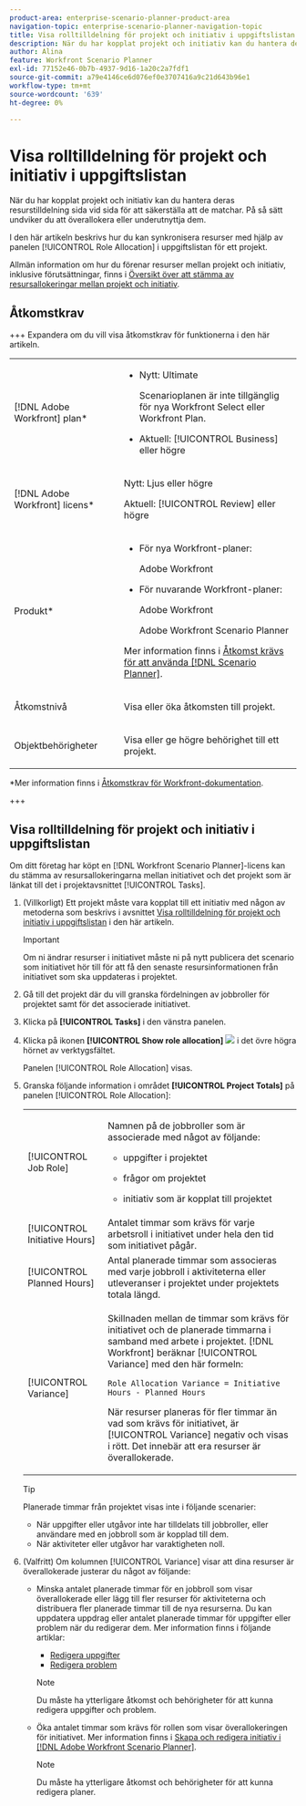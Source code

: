 ```yaml
---
product-area: enterprise-scenario-planner-product-area
navigation-topic: enterprise-scenario-planner-navigation-topic
title: Visa rolltilldelning för projekt och initiativ i uppgiftslistan
description: När du har kopplat projekt och initiativ kan du hantera deras resurstilldelning sida vid sida för att säkerställa att de matchar. På så sätt undviker du att överallokera eller underutnyttja dem.
author: Alina
feature: Workfront Scenario Planner
exl-id: 77152e46-0b7b-4937-9d16-1a20c2a7fdf1
source-git-commit: a79e4146ce6d076ef0e3707416a9c21d643b96e1
workflow-type: tm+mt
source-wordcount: '639'
ht-degree: 0%

---
```


# Visa rolltilldelning för projekt och initiativ i uppgiftslistan

<!--Audited: 07/2024-->

När du har kopplat projekt och initiativ kan du hantera deras resurstilldelning sida vid sida för att säkerställa att de matchar. På så sätt undviker du att överallokera eller underutnyttja dem.

I den här artikeln beskrivs hur du kan synkronisera resurser med hjälp av panelen [!UICONTROL Role Allocation] i uppgiftslistan för ett projekt.

Allmän information om hur du förenar resurser mellan projekt och initiativ, inklusive förutsättningar, finns i [Översikt över att stämma av resursallokeringar mellan projekt och initiativ](../scenario-planner/overview-reconcile-allocations-between-projects-initiatives.md).

## Åtkomstkrav

+++ Expandera om du vill visa åtkomstkrav för funktionerna i den här artikeln.

<table style="table-layout:auto"> 
 <col> 
 <col> 
 <tbody> 
  <tr> 
   <td> <p>[!DNL Adobe Workfront] plan*</p> </td> 
   <td> <ul></li>
   <li><p>Nytt: Ultimate </p></li>
   <p>Scenarioplanen är inte tillgänglig för nya Workfront Select eller Workfront Plan. </p>
   <li><p>Aktuell: [!UICONTROL Business] eller högre</p></ul>
   </td> 
  </tr> 
  <tr> 
   <td> <p>[!DNL Adobe Workfront] licens*</p> </td> 
   <td> <p>Nytt: Ljus eller högre</p> 
   <p>Aktuell: [!UICONTROL Review] eller högre</p> </td> 
  </tr> 
  <tr> 
   <td>Produkt* </td> 
   <td> <ul><li><p>För nya Workfront-planer:</p><p> Adobe Workfront</li></p>
   <li><p>För nuvarande Workfront-planer: </p>
   <p>Adobe Workfront</p> <p>Adobe Workfront Scenario Planner</p></li></ul>

<p>Mer information finns i <a href="../scenario-planner/access-needed-to-use-sp.md" class="MCXref xref">Åtkomst krävs för att använda [!DNL Scenario Planner]</a>. </p> </td> 
  </tr> 
  <tr data-mc-conditions=""> 
   <td>Åtkomstnivå </td> 
   <td> <p>Visa eller öka åtkomsten till projekt.</p> </td> 
  </tr> 
  <tr data-mc-conditions=""> 
   <td> <p>Objektbehörigheter </p> </td> 
   <td> <p> Visa eller ge högre behörighet till ett projekt.</p> </td> 
  </tr> 
 </tbody> 
</table>

*Mer information finns i [Åtkomstkrav för Workfront-dokumentation](/help/quicksilver/administration-and-setup/add-users/access-levels-and-object-permissions/access-level-requirements-in-documentation.md).

+++

## Visa rolltilldelning för projekt och initiativ i uppgiftslistan

Om ditt företag har köpt en [!DNL Workfront Scenario Planner]-licens kan du stämma av resursallokeringarna mellan initiativet och det projekt som är länkat till det i projektavsnittet [!UICONTROL Tasks].

1. (Villkorligt) Ett projekt måste vara kopplat till ett initiativ med någon av metoderna som beskrivs i avsnittet [Visa rolltilldelning för projekt och initiativ i uppgiftslistan](#show-role-allocation-for-projects-and-initiatives-in-the-task-list) i den här artikeln.

   >[!IMPORTANT]
   >
   >Om ni ändrar resurser i initiativet måste ni på nytt publicera det scenario som initiativet hör till för att få den senaste resursinformationen från initiativet som ska uppdateras i projektet.

1. Gå till det projekt där du vill granska fördelningen av jobbroller för projektet samt för det associerade initiativet.
1. Klicka på **[!UICONTROL Tasks]** i den vänstra panelen.
1. Klicka på ikonen **[!UICONTROL Show role allocation]** ![](assets/show-role-allocation-icon.png) i det övre högra hörnet av verktygsfältet.

   Panelen [!UICONTROL Role Allocation] visas.

   <!--
   <p data-mc-conditions="QuicksilverOrClassic.Draft mode">(NOTE: ensure this step stays 5 to match the mention of it in the section below)</p>
   -->

1. Granska följande information i området **[!UICONTROL Project Totals]** på panelen [!UICONTROL Role Allocation]:

   <table style="table-layout:auto"> 
    <col> 
    <col> 
    <tbody> 
     <tr> 
      <td role="rowheader">[!UICONTROL Job Role]</td> 
      <td> <p>Namnen på de jobbroller som är associerade med något av följande:</p> 
       <ul> 
        <li> <p>uppgifter i projektet</p> </li> 
        <li> <p>frågor om projektet</p> </li> 
        <li> <p>initiativ som är kopplat till projektet</p> </li> 
       </ul> </td> 
     </tr> 
     <tr> 
      <td role="rowheader">[!UICONTROL Initiative Hours]</td> 
      <td>Antalet timmar som krävs för varje arbetsroll i initiativet under hela den tid som initiativet pågår. </td> 
     </tr> 
     <tr> 
      <td role="rowheader">[!UICONTROL Planned Hours]</td> 
      <td>Antal planerade timmar som associeras med varje jobbroll i aktiviteterna eller utleveranser i projektet under projektets totala längd. </td> 
     </tr> 
     <tr> 
      <td role="rowheader">[!UICONTROL Variance]</td> 
      <td> <p>Skillnaden mellan de timmar som krävs för initiativet och de planerade timmarna i samband med arbete i projektet. [!DNL Workfront] beräknar [!UICONTROL Variance] med den här formeln:</p> <p><code>Role Allocation Variance = Initiative Hours - Planned Hours</code> </p> <p>När resurser planeras för fler timmar än vad som krävs för initiativet, är [!UICONTROL Variance] negativ och visas i rött. Det innebär att era resurser är överallokerade. </p> </td> 
     </tr> 
    </tbody> 
   </table>

   >[!TIP]
   >
   >Planerade timmar från projektet visas inte i följande scenarier:
   >
   >   
   >   
   >   * När uppgifter eller utgåvor inte har tilldelats till jobbroller, eller användare med en jobbroll som är kopplad till dem.
   >   * När aktiviteter eller utgåvor har varaktigheten noll.
   >   
   >



1. (Valfritt) Om kolumnen [!UICONTROL Variance] visar att dina resurser är överallokerade justerar du något av följande:

   * Minska antalet planerade timmar för en jobbroll som visar överallokerade eller lägg till fler resurser för aktiviteterna och distribuera fler planerade timmar till de nya resurserna. Du kan uppdatera uppdrag eller antalet planerade timmar för uppgifter eller problem när du redigerar dem. Mer information finns i följande artiklar:

      * [Redigera uppgifter](../manage-work/tasks/manage-tasks/edit-tasks.md)
      * [Redigera problem](../manage-work/issues/manage-issues/edit-issues.md)

     >[!NOTE]
     >
     >Du måste ha ytterligare åtkomst och behörigheter för att kunna redigera uppgifter och problem.

   * Öka antalet timmar som krävs för rollen som visar överallokeringen för initiativet. Mer information finns i [Skapa och redigera initiativ i  [!DNL Adobe Workfront Scenario Planner]](create-and-edit-initiatives.md).

     >[!NOTE]
     >
     >Du måste ha ytterligare åtkomst och behörigheter för att kunna redigera planer.


